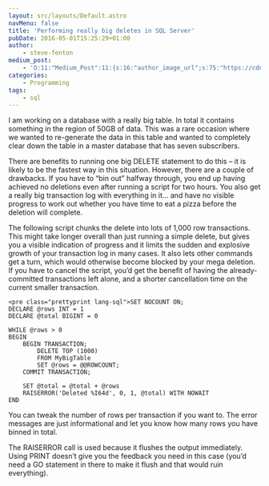 ```yaml
---
layout: src/layouts/Default.astro
navMenu: false
title: 'Performing really big deletes in SQL Server'
pubDate: 2016-05-01T15:25:29+01:00
author:
    - steve-fenton
medium_post:
    - 'O:11:"Medium_Post":11:{s:16:"author_image_url";s:75:"https://cdn-images-1.medium.com/fit/c/400/400/1*eXkhfEuF41g5W_xnc_ydLA.jpeg";s:10:"author_url";s:38:"https://medium.com/@steve.fenton.co.uk";s:11:"byline_name";N;s:12:"byline_email";N;s:10:"cross_link";s:3:"yes";s:2:"id";s:12:"ae7a4ee3eaea";s:21:"follower_notification";s:3:"yes";s:7:"license";s:19:"all-rights-reserved";s:14:"publication_id";s:2:"-1";s:6:"status";s:5:"draft";s:3:"url";s:51:"https://medium.com/@steve.fenton.co.uk/ae7a4ee3eaea";}'
categories:
    - Programming
tags:
    - sql
---
```


I am working on a database with a really big table. In total it contains something in the region of 50GB of data. This was a rare occasion where we wanted to re-generate the data in this table and wanted to completely clear down the table in a master database that has seven subscribers.

There are benefits to running one big DELETE statement to do this – it is likely to be the fastest way in this situation. However, there are a couple of drawbacks. If you have to “bin out” halfway through, you end up having achieved no deletions even after running a script for two hours. You also get a really big transaction log with everything in it… and have no visible progress to work out whether you have time to eat a pizza before the deletion will complete.

The following script chunks the delete into lots of 1,000 row transactions. This might take longer overall than just running a simple delete, but gives you a visible indication of progress and it limits the sudden and explosive growth of your transaction log in many cases. It also lets other commands get a turn, which would otherwise become blocked by your mega deletion. If you have to cancel the script, you’d get the benefit of having the already-committed transactions left alone, and a shorter cancellation time on the current smaller transaction.

```
<pre class="prettyprint lang-sql">SET NOCOUNT ON;
DECLARE @rows INT = 1
DECLARE @total BIGINT = 0

WHILE @rows > 0
BEGIN
    BEGIN TRANSACTION;
        DELETE TOP (1000)
        FROM MyBigTable
        SET @rows = @@ROWCOUNT;
    COMMIT TRANSACTION;
 
    SET @total = @total + @rows
    RAISERROR('Deleted %I64d', 0, 1, @total) WITH NOWAIT
END
```
You can tweak the number of rows per transaction if you want to. The error messages are just informational and let you know how many rows you have binned in total.

The RAISERROR call is used because it flushes the output immediately. Using PRINT doesn’t give you the feedback you need in this case (you’d need a GO statement in there to make it flush and that would ruin everything).